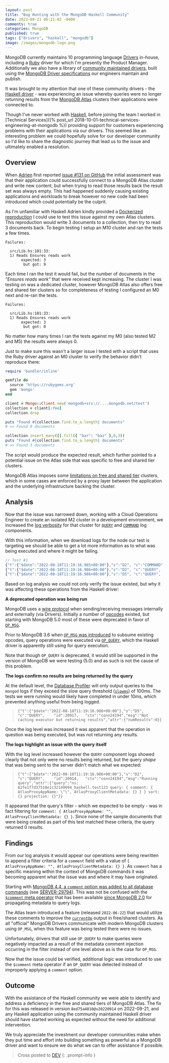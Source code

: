 ```yaml
---
layout: post
title: "Bug Hunting with the MongoDB Haskell Community"
date: 2022-09-21 06:21:02 -0400
comments: true
categories: MongoDB
published: true
tags: ["drivers", "haskell", "mongodb"]
image: /images/mongodb-logo.png
---
```


MongoDB currently maintains 10 programming language [Drivers](https://www.mongodb.com/docs/drivers/) in-house, including a [Ruby](https://www.mongodb.com/docs/ruby-driver/current/) driver for which I'm presently the Product Manager. Additionally we also have a library of [community maintained drivers](https://www.mongodb.com/docs/drivers/community-supported-drivers/), built using the [MongoDB Driver specifications](https://github.com/mongodb/specifications/tree/master/source) our engineers maintain and publish.

It was brought to my attention that one of these community drivers - the [Haskell driver](https://github.com/mongodb-haskell/mongodb) - was experiencing an issue whereby queries were no longer returning results from the [MongoDB Atlas](https://www.mongodb.com/docs/atlas/) clusters their applications were connected to.

Though I've never worked with [Haskell](https://www.haskell.org/), before joining the team I worked in [Technical Services]({% post_url 2018-10-01-technical-services-engineering-at-mongodb %}) providing support for customers experiencing problems with their applications via our drivers. This seemed like an interesting problem we could hopefully solve for our developer community so I'd like to share the diagnostic journey that lead us to the issue and ultimately enabled a resolution.

## Overview

When [Adrien](https://github.com/why-not-try-calmer) first reported [issue #131 on GitHub](https://github.com/mongodb-haskell/mongodb/issues/131) the initial assessment was that their application could successfully connect to a MongoDB Atlas cluster and write new content, but when trying to read those results back the result set was always empty. This had happened suddenly causing existing applications and workloads to break however no new code had been introduced which could potentially be the culprit.

As I'm unfamiliar with Haskell Adrien kindly provided a [Dockerized reproduction](https://github.com/why-not-try-calmer/test-mongo) I could use to test this issue against my own Atlas clusters. This reproduction would write 3 documents to a collection, then try to read 3 documents back. To begin testing I setup an M10 cluster and ran the tests a few times.

```
Failures:

  src/Lib.hs:101:33:
  1) Reads Ensures reads work
       expected: 3
        but got: 9
```

Each time I ran the test it would fail, but the number of documents in the _"Ensures reads work"_ that were received kept increasing. The cluster I was testing on was a dedicated cluster, however MongoDB Atlas also offers free and shared tier clusters so for completeness of testing I configured an M0 next and re-ran the tests.

```
Failures:

  src/Lib.hs:101:33:
  1) Reads Ensures reads work
       expected: 3
        but got: 0
```

No matter how many times I ran the tests against my M0 (also tested M2 and M5) the results were always 0.

Just to make sure this wasn't a larger issue I tested with a script that uses the Ruby driver against an M0 cluster to verify the behavior didn't reproduce there:

```ruby
require 'bundler/inline'

gemfile do
  source 'https://rubygems.org'
  gem 'mongo'
end

client = Mongo::Client.new('mongodb+srv://....mongodb.net/test')
collection = client[:foo]
collection.drop

puts "Found #{collection.find.to_a.length} documents"
# => Found 0 documents

collection.insert_many([].fill({ "bar": "baz" },0,3))
puts "Found #{collection.find.to_a.length} documents"
# => Found 3 documents
```

The script would produce the expected result, which further pointed to a potential issue on the Atlas side that was specific to free and shared tier clusters.

MongoDB Atlas imposes some [limitations on free and shared tier](https://www.mongodb.com/docs/atlas/reference/free-shared-limitations/) clusters, which in some cases are enforced by a proxy layer between the application and the underlying infrastructure backing the cluster.

## Analysis

Now that the issue was narrowed down, working with a Cloud Operations Engineer to create an isolated M2 cluster in a development environment, we increased the [log verbosity](https://www.mongodb.com/docs/manual/reference/log-messages/#verbosity-levels) for that cluster for [`QUERY`](https://www.mongodb.com/docs/manual/reference/log-messages/#mongodb-data-QUERY) and [`COMMAND`](https://www.mongodb.com/docs/manual/reference/log-messages/#mongodb-data-COMMAND) log components.

With this information, when we download logs for the node our test is targeting we should be able to get a lot more information as to what was being executed and where it might be failing.

```js
// Test #1
{"t":{"$date":"2022-08-18T11:19:16.985+00:00"},"s":"D2", "c":"COMMAND",  "id":5578800, "ctx":"conn24194","msg":"Deprecated operation requested. The client driver may require an upgrade in order to ensure compatibility with future server versions. For more details see https://dochub.mongodb.org/core/legacy-opcode-compatibility","attr":{"op":"query","clientInfo":{"driver":{"name":"mongo-go-driver","version":"v1.7.2+prerelease"},"os":{"type":"linux","architecture":"arm64"},"platform":"go1.18.2","application":{"name":"Atlas Proxy v20220824.0.0.1660656950"}}}}
{"t":{"$date":"2022-08-18T11:19:16.986+00:00"},"s":"D2", "c":"QUERY",    "id":20914,   "ctx":"conn24194","msg":"Running query","attr":{"query":"ns: 62fe1f7d37518e1c32149694_haskell.test123 query: { comment: { AtlasProxyAppName: \"\", AtlasProxyClientMetadata: {} } } sort: {} projection: {}"}}
{"t":{"$date":"2022-08-18T11:19:16.986+00:00"},"s":"D5", "c":"QUERY",    "id":20917,   "ctx":"conn24194","msg":"Not caching executor but returning results","attr":{"numResults":0}}
```

Based on log analysis we could not only verify the issue existed, but why it was affecting these operations from the Haskell driver:

**A deprecated operation was being run**

MongoDB uses a [wire protocol](https://www.mongodb.com/docs/manual/reference/mongodb-wire-protocol/) when sending/receiving messages internally and externally (via Drivers). Initially a number of [opcodes](https://www.mongodb.com/docs/manual/reference/mongodb-wire-protocol/#opcodes) existed, but starting with MongoDB 5.0 most of these were deprecated in favor of [`OP_MSG`](https://www.mongodb.com/docs/manual/reference/mongodb-wire-protocol/#op_msg).

Prior to MongoDB 3.6 when [`OP_MSG` was introduced](https://www.mongodb.com/docs/v5.0/release-notes/3.6/#wire-protocol-and-compression) to subsume existing opcodes, query operations were executed via [`OP_QUERY`](https://www.mongodb.com/docs/manual/legacy-opcodes/#op_query), which the Haskell driver is apparently still using for query execution.

Note that though `OP_QUERY` is deprecated, it would still be supported in the version of MongoDB we were testing (5.0) and as such is not the cause of this problem.

**The logs confirm no results are being returned by the query**

At the default level, the [Database Profiler](https://www.mongodb.com/docs/manual/tutorial/manage-the-database-profiler/) will only output queries to the `mongod` logs if they exceed the slow query threshold ([`slowms`](https://www.mongodb.com/docs/manual/reference/method/db.setProfilingLevel/#std-label-set-profiling-level-options-slowms)) of 100ms. The tests we were running would likely have completed in under 10ms, which prevented anything useful from being logged.

> `{"t":{"$date":"2022-08-18T11:19:16.986+00:00"},"s":"D5", "c":"QUERY",    "id":20917,   "ctx":"conn24194","msg":"Not caching executor but returning results","attr":{"numResults":0}}`

Once the log level was increased it was apparent that the operation in question was being executed, but was not returning any results.

**The logs highlight an issue with the query itself**

With the log level increased however the `QUERY` component logs showed clearly that not only were no results being returned, but the query _shape_ that was being sent to the server didn't match what we expected:

> `{"t":{"$date":"2022-08-18T11:19:16.986+00:00"},"s":"D2", "c":"QUERY",    "id":20914,   "ctx":"conn24194","msg":"Running query","attr":{"query":"ns: 62fe1f7d37518e1c32149694_haskell.test123 query: { comment: { AtlasProxyAppName: \"\", AtlasProxyClientMetadata: {} } } sort: {} projection: {}"}}`

It appeared that the query's filter - which we expected to be empty - was in fact filtering for `comment: { AtlasProxyAppName: "", AtlasProxyClientMetadata: {} }`. Since none of the sample documents that were being created as part of this test matched these criteria, the query returned 0 results.

## Findings

From our log analysis it would appear our operations were being rewritten to append a filter criteria for a `comment` field with a value of `{ AtlasProxyAppName: "", AtlasProxyClientMetadata: {} }`. As `comment` has a specific meaning within the context of MongoDB commands it was becoming apparent what the issue was and where it may have originated.

Starting with [MongoDB 4.4, a `comment` option was added to all database commands](https://www.mongodb.com/docs/manual/release-notes/4.4/#comment-option-available-to-all-database-commands) (see [SERVER-29794](https://jira.mongodb.org/browse/SERVER-29794)).
This was not be confused with the [`$comment` meta operator](https://www.mongodb.com/docs/v4.2/reference/operator/meta/comment/) that has been available [since MongoDB 2.0](https://jira.mongodb.org/browse/SERVER-2515) for propagating metadata to query logs.

The Atlas team introduced a feature (released `2022-06-22`) that would utilize these comments to improve the [`currentOp`](https://www.mongodb.com/docs/manual/reference/command/currentOp/) output in free/shared clusters. As all "official" MongoDB Drivers communicate with modern MongoDB clusters using `OP_MSG`, when this feature was being tested there were no issues.

Unfortunately, drivers that still use `OP_QUERY` to make queries were negatively impacted as a result of the metadata comment injection occurring in the filter instead of one level above as is the case for `OP_MSG`.

Now that the issue could be verified, additional logic was introduced to use the `$comment` meta operator if an `OP_QUERY` was detected instead of improperly applying a `comment` option.

## Outcome

With the assistance of the Haskell community we were able to identify and address a deficiency in the free and shared tiers of MongoDB Atlas. The fix for this was released in version `8ed75a4810@v20220914` on 2022-09-21, and any Haskell application using the community maintained Haskell driver should have started working as expected without the need for additional intervention.

We truly appreciate the investment our developer communities make when they put time and effort into building something as powerful as a MongoDB driver and want to ensure we do what we can to offer assistance if possible.

> Cross posted to [DEV](https://dev.to/alexbevi/bug-hunting-with-the-mongodb-haskell-community-469j)
{: .prompt-info }